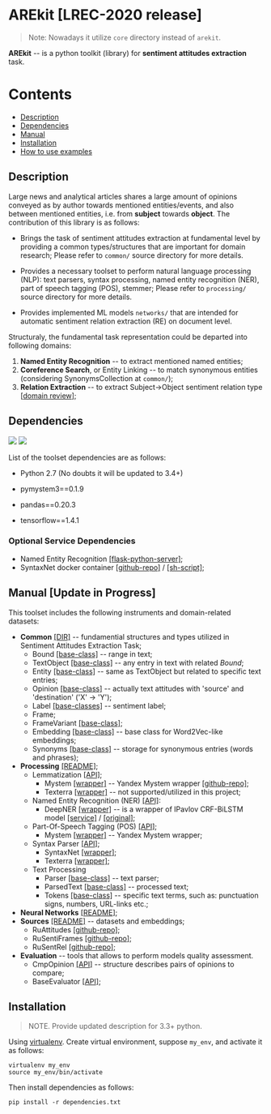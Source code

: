 # AREkit [LREC-2020 release]

> Note: Nowadays it utilize `core` directory instead of `arekit`.

**AREkit** -- is a python toolkit (library) for **sentiment attitudes extraction** task.

# Contents
* [Description](#description)
* [Dependencies](#dependencies)
* [Manual](#manual-update-in-progress)
* [Installation](#installation)
* [How to use examples](#usage-update-in-progress)

## Description

Large news and analytical articles shares a large amount of opinions conveyed as by author towards
mentioned entities/events, and also between mentioned entities, i.e. from **subject** towards **object**.
The contribution of this library is as follows:

* Brings the task of sentiment attitudes extraction at
fundamental level by providing a common types/structures that are important for domain research;
Please refer to `common/` source directory for more details.

* Provides a necessary toolset to perform natural language processing (NLP):
text parsers,
syntax processing,
named entity recognition (NER),
part of speech tagging (POS),
stemmer;
Please refer to `processing/` source directory for more details.

* Provides implemented ML models `networks/` that are intended for automatic sentiment relation extraction (RE)
on document level.

Structuraly, the fundamental task representation could be departed into following domains:

1. **Named Entity Recognition** -- to extract mentioned named entities;
3. **Coreference Search**, or Entity Linking -- to match synonymous entities
(considering SynonymsCollection at `common/`);
2. **Relation Extraction** -- to extract Subject->Object sentiment relation type
[[domain review](https://github.com/roomylee/awesome-relation-extraction)];

## Dependencies

![](https://img.shields.io/badge/Python-2.7-brightgreen.svg)
![](https://img.shields.io/badge/Tensorflow-1.14.0-yellowgreen.svg)

List of the toolset dependencies are as follows:

* Python 2.7 (No doubts it will be updated to 3.4+)

* pymystem3==0.1.9

* pandas==0.20.3

* tensorflow==1.4.1

### Optional Service Dependencies
* Named Entity Recognition
    [[flask-python-server]](https://github.com/nicolay-r/ner-flask-wrapper);
* SyntaxNet docker container
    [[github-repo]]() /
    [[sh-script]]();

## Manual [Update in Progress]

This toolset includes the following instruments and domain-related datasets:

* **Common** [[DIR]](networks) -- fundamential structures and types utilized in Sentiment Attitudes Extraction Task;
    * Bound [[base-class]](common/bound.py) -- range in text;
    * TextObject [[base-class]](common/text_object.py) -- any entry in text with related *Bound*;
    * Entity [[base-class]](common/entities/base.py) -- same as TextObject but related to specific text entries;
    * Opinion [[base-class]](common/opinions/base.py) -- actually text attitudes with 'source' and 'destination' ('X' -> 'Y');
    * Label [[base-classes]](common/labels/base.py) -- sentiment label;
    * Frame;
    * FrameVariant [[base-class]](common/frame_variants/base.py);
    * Embedding [[base-class]](common/embeddings/base.py) -- base class for Word2Vec-like embeddings;
    * Synonyms [[base-class]](common/synonyms.py) -- storage for synonymous entries (words and phrases);
* **Processing** [[README]](processing/README.md);
    * Lemmatization [[API]](processing/lemmatization/base.py);
        - Mystem [[wrapper]](processing/lemmatization/mystem.py) -- Yandex Mystem wrapper
            [[github-repo]](https://github.com/dmitry/yandex_mystem);
        - Texterra [[wrapper]](processing/lemmatization/texterra_wrap.py) -- not supported/utilized in this project;
    * Named Entity Recognition (NER) [[API]](processing/ner/base.py):
        - DeepNER [[wrapper]](processing/ner/deepner_wrap.py) -- is a wrapper of IPavlov CRF-BiLSTM model
            [[service]](https://github.com/nicolay-r/ner-flask-wrapper) /
            [[original]](https://github.com/deepmipt/ner);
    * Part-Of-Speech Tagging (POS) [[API]](processing/pos/base.py);
        - Mystem [[wrapper]](processing/pos/mystem_wrap.py) -- Yandex Mystem wrapper;
    * Syntax Parser [[API]](processing/syntax/base.py);
        - SyntaxNet [[wrapper]](processing/syntax/syntaxnet_wrap.py);
        - Texterra [[wrapper]](processing/syntax/texterra_wrap.py);
    * Text Processing
        - Parser [[base-class]](processing/text/parser.py) -- text parser;
        - ParsedText [[base-class]](processing/text/parsed.py) -- processed text;
        - Tokens [[base-class]](processing/text/tokens.py) -- specific text terms, such as: punctuation signs, numbers, URL-links etc.;
* **Neural Networks** [[README]](networks/README.md);
* **Sources** [[README]](source/README.md) -- datasets and embeddings;
    * RuAttitudes [[github-repo]](https://github.com/nicolay-r/RuAttitudes);
    * RuSentiFrames [[github-repo]](https://github.com/nicolay-r/RuSentiFrames);
    * RuSentRel [[github-repo]](https://github.com/nicolay-r/RuSentRel);
* **Evaluation** -- tools that allows to perform models quality assessment.
    * CmpOpinion [[API]](evaluation/cmp_opinions.py) -- structure describes pairs of opinions to compare;
    * BaseEvaluator [[API]](evaluation/evaluators/base.py);

## Installation

> NOTE. Provide updated description for 3.3+ python.

Using [virtualenv](https://www.pythoncentral.io/how-to-install-virtualenv-python/).
Create virtual environment, suppose `my_env`, and activate it as follows:
```
virtualenv my_env
source my_env/bin/activate
```

Then install dependencies as follows:
```
pip install -r dependencies.txt
```
